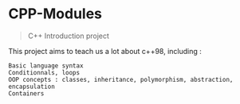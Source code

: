 # CPP-Modules
>C++ Introduction project

This project aims to teach us a lot about c++98, including : 
```
Basic language syntax
Conditionnals, loops
OOP concepts : classes, inheritance, polymorphism, abstraction, encapsulation
Containers
```

